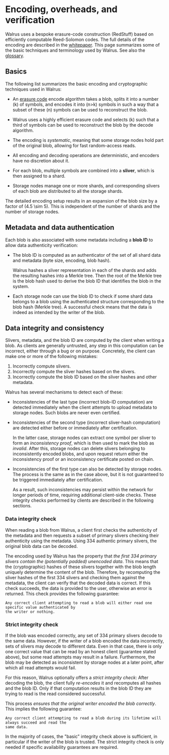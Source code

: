 # Encoding, overheads, and verification

Walrus uses a bespoke erasure-code construction (RedStuff) based on efficiently computable
Reed-Solomon codes. The full details of the encoding are described in the
[whitepaper](../walrus.pdf). This page summarizes some of the basic techniques and terminology used
by Walrus. See also the [glossary](../glossary.md).

## Basics

The following list summarizes the basic encoding and cryptographic techniques used in Walrus:

- An [erasure code](https://en.wikipedia.org/wiki/Erasure_code) encode algorithm takes a blob,
  splits it into a number \(k\) of symbols, and encodes it into \(n>k\) symbols in such a way that a
  subset of these \(n\) symbols can be used to reconstruct the blob.

- Walrus uses a highly efficient erasure code and selects \(k\) such that a third of symbols can be
  used to reconstruct the blob by the decode algorithm.

- The encoding is *systematic*, meaning that some storage nodes hold part of the original blob,
  allowing for fast random-access reads.

- All encoding and decoding operations are deterministic, and encoders have no discretion about it.

- For each blob, multiple symbols are combined into a **sliver**, which is then assigned to a shard.

- Storage nodes manage one or more shards, and corresponding slivers of each blob are distributed
  to all the storage shards.

The detailed encoding setup results in an expansion of the blob size by a factor of \(4.5 \sim 5\).
This is independent of the number of shards and the number of storage nodes.

## Metadata and data authentication

Each blob is also associated with some metadata including a **blob ID** to allow data authenticity
verification:

- The blob ID is computed as an authenticator of the set of all shard data and metadata (byte size,
  encoding, blob hash).

  Walrus hashes a sliver representation in each of the shards and adds the resulting hashes into a
  Merkle tree. Then the root of the Merkle tree is the blob hash used to derive the blob ID that
  identifies the blob in the system.

- Each storage node can use the blob ID to check if some shard data belongs to a blob using the
  authenticated structure corresponding to the blob hash (Merkle tree). A successful check means
  that the data is indeed as intended by the writer of the blob.

## Data integrity and consistency

Slivers, metadata, and the blob ID are computed by the client when writing a blob. As clients are
generally untrusted, any step in this computation can be incorrect, either through a bug or on
purpose. Concretely, the client can make one or more of the following mistakes:

1. Incorrectly compute slivers.
1. Incorrectly compute the sliver hashes based on the slivers.
1. Incorrectly compute the blob ID based on the sliver hashes and other metadata.

Walrus has several mechanisms to detect each of these:

- Inconsistencies of the last type (incorrect blob-ID computation) are detected immediately when the
  client attempts to upload metadata to storage nodes. Such blobs are never even certified.

- Inconsistencies of the second type (incorrect sliver-hash computation) are detected either before
  or immediately after certification.

  In the latter case, storage nodes can extract one symbol per sliver to form an *inconsistency
  proof*, which is then used to mark the blob as *invalid*. After this, storage nodes can delete
  slivers belonging to inconsistently encoded blobs, and upon request return either the
  inconsistency proof or an inconsistency certificate posted on chain.

- Inconsistencies of the first type can also be detected by storage nodes. The process is the same
  as in the case above, but it is not guaranteed to be triggered immediately after certification.

  As a result, such inconsistencies may persist within the network for longer periods of time,
  requiring additional client-side checks. These integrity checks performed by clients are described
  in the following sections.

### Data integrity check

When reading a blob from Walrus, a client first checks the authenticity of the metadata and then
requests a subset of primary slivers checking their authenticity using the metadata. Using 334
authentic primary slivers, the original blob data can be decoded.

The encoding used by Walrus has the property that *the first 334 primary slivers contain the
(potentially padded) unencoded data*. This means that the (cryptographic) hashes of these slivers
together with the blob length uniquely determine the content of the blob. Therefore, by recomputing
the sliver hashes of the first 334 slivers and checking them against the metadata, the client can
verify that the decoded data is correct. If this check succeeds, the data is provided to the user,
otherwise an error is returned. This check provides the following guarantee:

```admonish tip title="Data integrity property"
Any correct client attempting to read a blob will either read one specific value authenticated by
the writer or nothing.
```

### Strict integrity check

If the blob was encoded correctly, any set of 334 primary slivers decode to the same data. However,
if the writer of a blob encoded the data incorrectly, sets of slivers may decode to different data.
Even in that case, there is only one correct value that can be read by an honest client (guarantee
stated above), but some read attempts may result in a failure. Furthermore, the blob may be detected
as inconsistent by storage nodes at a later point, after which all read attempts would fail.

For this reason, Walrus optionally offers a *strict integrity check*: After decoding the blob, the
client fully *re-encodes* it and recomputes all hashes and the blob ID. Only if that computation
results in the blob ID they are trying to read is the read considered successful.

This process *ensures that the original writer encoded the blob correctly*. This implies the
following guarantee:

```admonish tip title="Strict integrity property"
Any correct client attempting to read a blob during its lifetime will always succeed and read the
same data.
```

In the majority of cases, the "basic" integrity check above is sufficient, in particular if the
writer of the blob is trusted. The strict integrity check is only needed if specific availability
guarantees are required.
